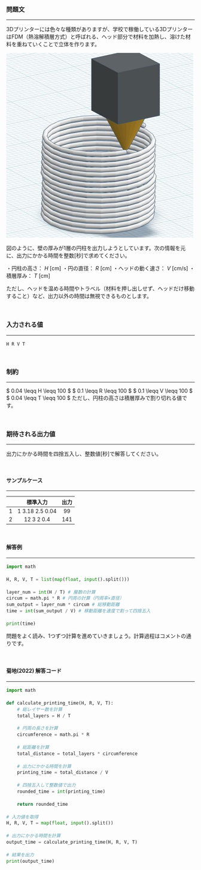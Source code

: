 ### __問題文__
***
3Dプリンターには色々な種類がありますが、学校で稼働している3DプリンターはFDM（熱溶解積層方式）と呼ばれる、ヘッド部分で材料を加熱し、溶けた材料を重ねていくことで立体を作ります。

![#7_1画像](asset/7_1.jpg)

図のように、壁の厚みが1層の円柱を出力しようとしています。次の情報を元に、出力にかかる時間を整数[秒]で求めてください。

・円柱の高さ： $H$ [cm]
・円の直径： $R$ [cm]
・ヘッドの動く速さ： $V$ [cm/s]
・積層厚み： $T$ [cm]

ただし、ヘッドを温める時間やトラベル（材料を押し出しせず、ヘッドだけ移動すること）など、出力以外の時間は無視できるものとします。

<br>

### __入力される値__
***

```
H R V T
```

<br>

### __制約__
***
$ 0.04 \leqq H \leqq 100 $
$ 0.1 \leqq R \leqq 100 $
$ 0.1 \leqq V \leqq 100 $
$ 0.04 \leqq T \leqq 100 $
ただし、円柱の高さは積層厚みで割り切れる値です。

<br>

### __期待される出力値__
***
出力にかかる時間を四捨五入し、整数値[秒]で解答してください。

<br>

#### サンプルケース
***
||標準入力|出力|
|:-:|:-:|:-:|
|1|1 3.18 2.5 0.04|99|
|2|12 3 2 0.4|141|

<br>

#### 解答例
***

```python
import math

H, R, V, T = list(map(float, input().split()))

layer_num = int(H / T) # 層数の計算
circum = math.pi * R # 円周の計算（円周率×直径）
sum_output = layer_num * circum # 総移動距離
time = int(sum_output / V) # 移動距離を速度で割って四捨五入

print(time)
```

問題をよく読み、1つずつ計算を進めていきましょう。計算過程はコメントの通りです。
</br>
</br>
</br>
#### 菊地(2022) 解答コード
***

```python
import math

def calculate_printing_time(H, R, V, T):
    # 総レイヤー数を計算
    total_layers = H / T

    # 円周の長さを計算
    circumference = math.pi * R

    # 総距離を計算
    total_distance = total_layers * circumference

    # 出力にかかる時間を計算
    printing_time = total_distance / V

    # 四捨五入して整数値で出力
    rounded_time = int(printing_time)

    return rounded_time

# 入力値を取得
H, R, V, T = map(float, input().split())

# 出力にかかる時間を計算
output_time = calculate_printing_time(H, R, V, T)

# 結果を出力
print(output_time)


```